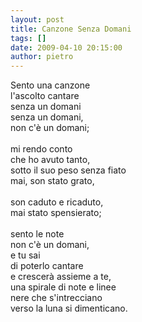 ```yaml
---
layout: post
title: Canzone Senza Domani
tags: []
date: 2009-04-10 20:15:00
author: pietro
---
```

Sento una canzone<br/>l'ascolto cantare<br/>senza un domani<br/>senza un domani,<br/>non c'è un domani;<br/><br/>mi rendo conto<br/>che ho avuto tanto,<br/>sotto il suo peso senza fiato<br/>mai, son stato grato,<br/><br/>son caduto e ricaduto,<br/>mai stato spensierato;<br/><br/>sento le note<br/>non c'è un domani,<br/>e tu sai<br/>di poterlo cantare<br/>e crescerà assieme a te,<br/>una spirale di note e linee<br/>nere che s'intrecciano<br/>verso la luna si dimenticano.
